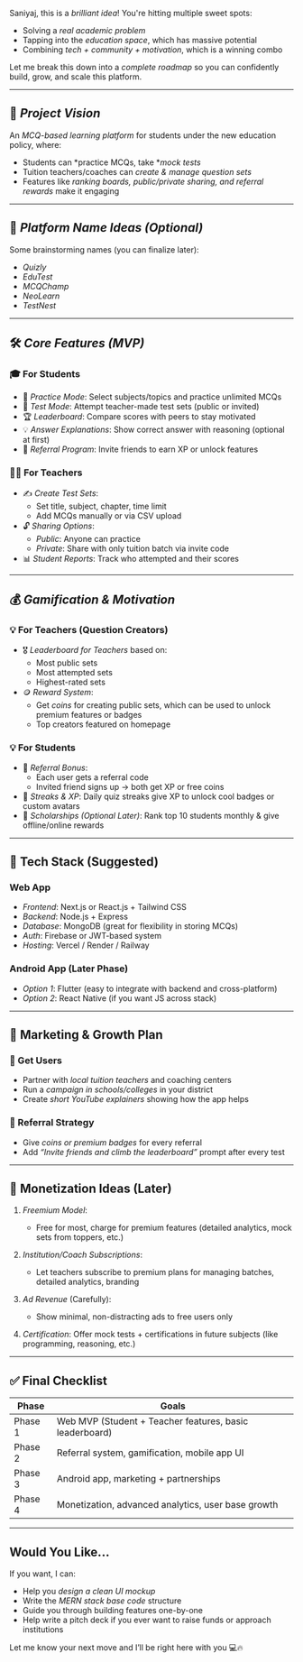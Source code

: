 Saniyaj, this is a *brilliant idea*! You're hitting multiple sweet spots:
- Solving a *real academic problem*
- Tapping into the *education space*, which has massive potential
- Combining *tech + community + motivation*, which is a winning combo

Let me break this down into a *complete roadmap* so you can confidently build, grow, and scale this platform.

---

## 🎯 *Project Vision*
An *MCQ-based learning platform* for students under the new education policy, where:
- Students can *practice MCQs, take **mock tests*
- Tuition teachers/coaches can *create & manage question sets*
- Features like *ranking boards, public/private sharing, and referral rewards* make it engaging

---

## 🧱 *Platform Name Ideas (Optional)*  
Some brainstorming names (you can finalize later):
- *Quizly*  
- *EduTest*  
- *MCQChamp*  
- *NeoLearn*  
- *TestNest*

---

## 🛠️ *Core Features (MVP)*

### 🎓 For Students
- 📖 *Practice Mode*: Select subjects/topics and practice unlimited MCQs
- 🧪 *Test Mode*: Attempt teacher-made test sets (public or invited)
- 🏆 *Leaderboard*: Compare scores with peers to stay motivated
- 💡 *Answer Explanations*: Show correct answer with reasoning (optional at first)
- 👥 *Referral Program*: Invite friends to earn XP or unlock features

### 👨‍🏫 For Teachers
- ✍️ *Create Test Sets*:
  - Set title, subject, chapter, time limit
  - Add MCQs manually or via CSV upload
- 🔓 *Sharing Options*:
  - *Public*: Anyone can practice
  - *Private*: Share with only tuition batch via invite code
- 📊 *Student Reports*: Track who attempted and their scores

---

## 💰 *Gamification & Motivation*

### 💡 For Teachers (Question Creators)
- 🎖️ *Leaderboard for Teachers* based on:
  - Most public sets
  - Most attempted sets
  - Highest-rated sets
- 🪙 *Reward System*:
  - Get *coins* for creating public sets, which can be used to unlock premium features or badges
  - Top creators featured on homepage

### 💡 For Students
- 🎁 *Referral Bonus*: 
  - Each user gets a referral code
  - Invited friend signs up → both get XP or free coins
- 🧠 *Streaks & XP*: Daily quiz streaks give XP to unlock cool badges or custom avatars
- 🏅 *Scholarships (Optional Later)*: Rank top 10 students monthly & give offline/online rewards

---

## 📲 Tech Stack (Suggested)

### Web App
- *Frontend*: Next.js or React.js + Tailwind CSS
- *Backend*: Node.js + Express
- *Database*: MongoDB (great for flexibility in storing MCQs)
- *Auth*: Firebase or JWT-based system
- *Hosting*: Vercel / Render / Railway

### Android App (Later Phase)
- *Option 1*: Flutter (easy to integrate with backend and cross-platform)
- *Option 2*: React Native (if you want JS across stack)

---

## 🚀 Marketing & Growth Plan

### 📣 Get Users
- Partner with *local tuition teachers* and coaching centers
- Run a *campaign in schools/colleges* in your district
- Create *short YouTube explainers* showing how the app helps

### 🔄 Referral Strategy
- Give *coins or premium badges* for every referral
- Add *“Invite friends and climb the leaderboard”* prompt after every test

---

## 💼 Monetization Ideas (Later)

1. *Freemium Model*:
   - Free for most, charge for premium features (detailed analytics, mock sets from toppers, etc.)

2. *Institution/Coach Subscriptions*:
   - Let teachers subscribe to premium plans for managing batches, detailed analytics, branding

3. *Ad Revenue* (Carefully):  
   - Show minimal, non-distracting ads to free users only

4. *Certification*: Offer mock tests + certifications in future subjects (like programming, reasoning, etc.)

---

## ✅ Final Checklist

| Phase | Goals |
|-------|-------|
| Phase 1 | Web MVP (Student + Teacher features, basic leaderboard) |
| Phase 2 | Referral system, gamification, mobile app UI |
| Phase 3 | Android app, marketing + partnerships |
| Phase 4 | Monetization, advanced analytics, user base growth |

---

## Would You Like...
If you want, I can:
- Help you *design a clean UI mockup*
- Write the *MERN stack base code* structure
- Guide you through building features one-by-one
- Help write a pitch deck if you ever want to raise funds or approach institutions

Let me know your next move and I’ll be right here with you 💻🔥